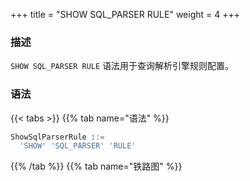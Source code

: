 +++
title = "SHOW SQL_PARSER RULE"
weight = 4
+++

### 描述

`SHOW SQL_PARSER RULE` 语法用于查询解析引擎规则配置。

### 语法

{{< tabs >}}
{{% tab name="语法" %}}
```sql
ShowSqlParserRule ::=
  'SHOW' 'SQL_PARSER' 'RULE'
```
{{% /tab %}}
{{% tab name="铁路图" %}}
<iframe frameborder="0" name="diagram" id="diagram" width="100%" height="100%"></iframe>
{{% /tab %}}
{{< /tabs >}}

### 返回值说明

| 列                        | 说明                |
|---------------------------|--------------------|
| sql_comment_parse_enabled | SQL 注释解析启用状态 |
| parse_tree_cache          | 语法树缓存           |
| sql_statement_cache       | SQL 语句缓存         |

### 示例

- 查询解析引擎规则配置

```sql
SHOW SQL_PARSER RULE;
```

```sql
mysql> SHOW SQL_PARSER RULE;
+---------------------------+-----------------------------------------+-------------------------------------------+
| sql_comment_parse_enabled | parse_tree_cache                        | sql_statement_cache                       |
+---------------------------+-----------------------------------------+-------------------------------------------+
| false                     | initialCapacity: 128, maximumSize: 1024 | initialCapacity: 2000, maximumSize: 65535 |
+---------------------------+-----------------------------------------+-------------------------------------------+
1 row in set (0.05 sec)
```

### 保留字

`SHOW`、`SQL_PARSER`、`RULE`

### 相关链接

- [保留字](/cn/user-manual/shardingsphere-proxy/distsql/syntax/reserved-word/)